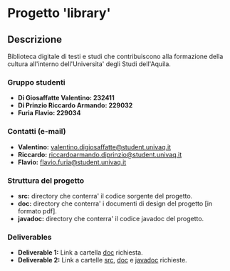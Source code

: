 Progetto 'library'
==================

Descrizione
-----------

Biblioteca digitale di testi e studi che contribuiscono alla formazione della cultura all'interno dell'Universita' degli Studi dell'Aquila. 

### Gruppo studenti

* **Di Giosaffatte Valentino: 232411**
* **Di Prinzio Riccardo Armando: 229032**
* **Furia Flavio: 229034**

### Contatti (e-mail) 

* **Valentino:** [valentino.digiosaffatte@student.univaq.it](mailto:valentino.digiosaffatte@student.univaq.it) 
* **Riccardo:** [riccardoarmando.diprinzio@student.univaq.it](mailto:riccardoarmando.diprinzio@student.univaq.it)
* **Flavio:** [flavio.furia@student.univaq.it](mailto:flavio.furia@student.univaq.it)

### Struttura del progetto

* **src:** directory che conterra' il codice sorgente del progetto. 
* **doc:** directory che conterra' i documenti di design del progetto [in formato pdf]. 
* **javadoc:** directory che conterra' il codice javadoc del progetto.  

### Deliverables 

* **Deliverable 1:** Link a cartella [doc](https://github.com/OOP-2016/library/tree/master/doc) richiesta. 
* **Deliverable 2:** Link a cartelle [src](https://github.com/OOP-2016/library/tree/master/src), [doc](https://github.com/OOP-2016/library/tree/master/doc) e [javadoc](https://github.com/OOP-2016/library/tree/master/javadoc) richieste. 
